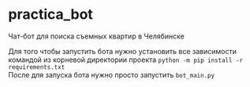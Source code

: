# practica_bot
Чат-бот для поиска съемных квартир в Челябинске


Для того чтобы запустить бота нужно установить все зависимости командой из корневой директории проекта `python -m pip install -r requirements.txt`  
После для запуска бота нужно просто запустить `bot_main.py`
